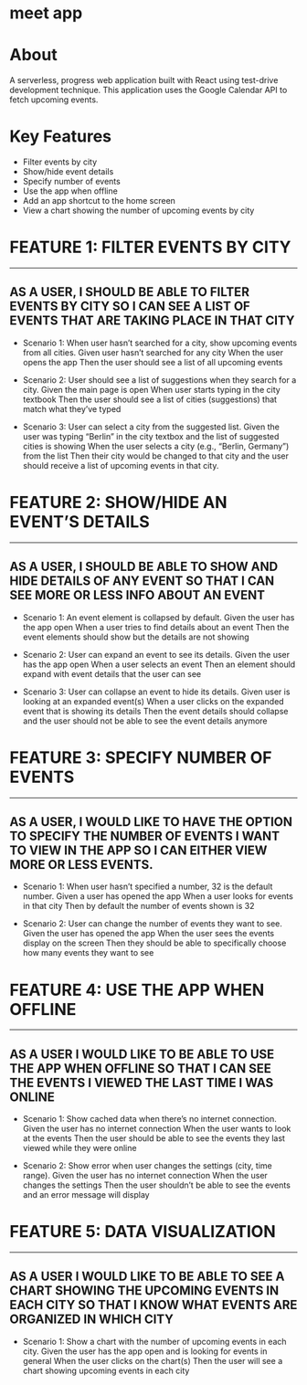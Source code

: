 # meet app

# About

A serverless, progress web application built with React using test-drive development technique. This application uses the Google Calendar API to fetch upcoming events.

# Key Features

* Filter events by city
* Show/hide event details
* Specify number of events
* Use the app when offline
* Add an app shortcut to the home screen
* View a chart showing the number of upcoming events by city

# FEATURE 1: FILTER EVENTS BY CITY
***
## AS A USER, I SHOULD BE ABLE TO FILTER EVENTS BY CITY SO I CAN SEE A LIST OF EVENTS THAT ARE TAKING PLACE IN THAT CITY

* Scenario 1: When user hasn’t searched for a city, show upcoming events from all cities.
Given user hasn’t searched for any city
When the user opens the app
Then the user should see a list of all upcoming events

* Scenario 2: User should see a list of suggestions when they search for a city.
Given the main page is open
When user starts typing in the city textbook
Then the user should see a list of cities (suggestions) that match what they’ve typed

* Scenario 3: User can select a city from the suggested list.
Given the user was typing “Berlin” in the city textbox and the list of suggested cities is showing
When the user selects a city (e.g., “Berlin, Germany”) from the list
Then their city would be changed to that city and the user should receive a list of upcoming events in that city.

# FEATURE 2: SHOW/HIDE AN EVENT’S DETAILS
***
## AS A USER, I SHOULD BE ABLE TO SHOW AND HIDE DETAILS OF ANY EVENT SO THAT I CAN SEE MORE OR LESS INFO ABOUT AN EVENT

* Scenario 1: An event element is collapsed by default.
Given the user has the app open
When a user tries to find details about an event
Then the event elements should show but the details are not showing

* Scenario 2: User can expand an event to see its details.
Given the user has the app open
When a user selects an event
Then an element should expand with event details that the user can see

* Scenario 3: User can collapse an event to hide its details.
Given user is looking at an expanded event(s)
When a user clicks on the expanded event that is showing its details
Then the event details should collapse and the user should not be able to see the event details anymore

# FEATURE 3: SPECIFY NUMBER OF EVENTS
***
## AS A USER, I WOULD LIKE TO HAVE THE OPTION TO SPECIFY THE NUMBER OF EVENTS I WANT TO VIEW IN THE APP SO I CAN EITHER VIEW MORE OR LESS EVENTS.

* Scenario 1: When user hasn’t specified a number, 32 is the default number.
Given a user has opened the app
When a user looks for events in that city
Then by default the number of events shown is 32 

* Scenario 2: User can change the number of events they want to see.
Given the user has opened the app
When the user sees the events display on the screen
Then they should be able to specifically choose how many events they want to see

# FEATURE 4: USE THE APP WHEN OFFLINE
***
## AS A USER I WOULD LIKE TO BE ABLE TO USE THE APP WHEN OFFLINE SO THAT I CAN SEE THE EVENTS I VIEWED THE LAST TIME I WAS ONLINE

* Scenario 1: Show cached data when there’s no internet connection.
Given the user has no internet connection
When the user wants to look at the events
Then the user should be able to see the events they last viewed while they were online

* Scenario 2: Show error when user changes the settings (city, time range).
Given the user has no internet connection
When the user changes the settings
Then the user shouldn’t be able to see the events and an error message will display

# FEATURE 5: DATA VISUALIZATION
***
## AS A USER I WOULD LIKE TO BE ABLE TO SEE A CHART SHOWING THE UPCOMING EVENTS IN EACH CITY SO THAT I KNOW WHAT EVENTS ARE ORGANIZED IN WHICH CITY

* Scenario 1: Show a chart with the number of upcoming events in each city.
Given the user has the app open and is looking for events in general
When the user clicks on the chart(s)
Then the user will see a chart showing upcoming events in each city
